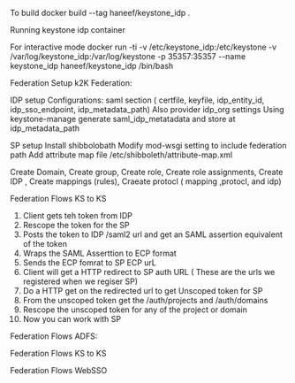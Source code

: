 To build
docker build --tag haneef/keystone_idp .

Running keystone idp container

For interactive mode
docker run -ti -v /etc/keystone_idp:/etc/keystone  -v /var/log/keystone_idp:/var/log/keystone -p 35357:35357  --name keystone_idp haneef/keystone_idp  /bin/bash


Federation Setup k2K Federation:


IDP setup
  Configurations:
     saml section  ( certfile, keyfile, idp_entity_id, idp_sso_endpoint, idp_metadata_path)
     Also provider idp_org settings
  Using keystone-manage generate saml_idp_metatadata and store at idp_metadata_path    	
   

SP  setup
   Install shibbolobath
   Modify mod-wsgi setting to include federation path
   Add attribute map file /etc/shibboleth/attribute-map.xml

Create Domain, Create group, Create role, Create role assignments,
 Create IDP , Create mappings (rules),  Craeate protocl ( mapping ,protocl, and idp)


Federation Flows KS to KS
   1) Client gets teh token from IDP
   2) Rescope the token for the SP
   3) Posts the token to IDP /saml2 url and get an SAML assertion equivalent of the token
   4) Wraps the SAML Asserttion to ECP format
   5) Sends the ECP fomrat to SP ECP urL
   6) Client will get a HTTP redirect to SP auth URL ( These are the urls we registered when we regiser SP)
   7) Do a HTTP get on the redirected url to get Unscoped token for SP
   8) From the unscoped token get the /auth/projects and /auth/domains
   9) Rescope the unscoped token for any of the project or domain
   10) Now you can work with SP


Federation Flows ADFS:
  
Federation Flows KS to KS

Federation Flows WebSSO

